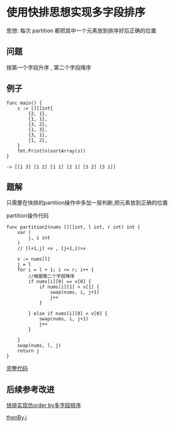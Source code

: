 # 使用快排思想实现多字段排序


思想: 每次 partition 都把其中一个元素放到排序好后正确的位置

## 问题
按第一个字段升序 , 第二个字段降序

## 例子
```
func main() {
	s := [][]int{
		{2, 1},
		{1, 1},
		{3, 2},
		{1, 3},
		{3, 1},
		{1, 2},
	}
	fmt.Println(sortArray(s))
}

-> [[1 3] [1 2] [1 1] [2 1] [3 2] [3 1]]
```

## 题解


只需要在快排的partition操作中多加一层判断,把元素放到正确的位置

partition操作代码
```
func partition2(nums [][]int, l int, r int) int {
	var (
		j, i int
	)
	// [l+1,j] <v , [j+1,i)>v

	v := nums[l]
	j = l
	for i = l + 1; i <= r; i++ {
        //根据第二个字段降序
		if nums[i][0] == v[0] {
			if nums[i][1] > v[1] {
				swap(nums, i, j+1)
				j++
			}

		} else if nums[i][0] < v[0] {
			swap(nums, i, j+1)
			j++
		}

	}
	swap(nums, l, j)
	return j
}
```

[完整代码](https://github.com/carlclone/Algorithms-in-Go/blob/master/sort/sort-mutliple-array.go)

## 后续参考改进

[快排实现仿order by多字段排序](https://www.cnblogs.com/zengchunyun/p/10384372.html)

[thenBy.j](https://github.com/Teun/thenBy.j)
